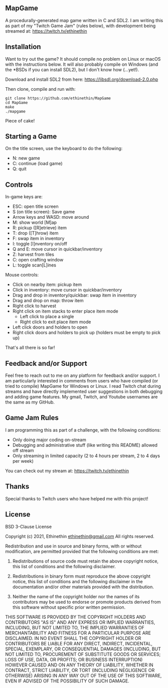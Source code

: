 MapGame
-

A procedurally-generated map game written in C and SDL2. I am writing this as part of my "Twitch Game Jam" (rules below), with development being streamed at: https://twitch.tv/ethinethin

Installation
-

Want to try out the game? It should compile no problem on Linux or macOS with the instructions below. It will also probably compile on Windows (and the *BSDs if you can install SDL2), but I don't know how (...yet!).

Download and install SDL2 from here: https://libsdl.org/download-2.0.php

Then clone, compile and run with:

    git clone https://github.com/ethinethin/MapGame
    cd MapGame
    make
    ./mapgame

Piece of cake!

Starting a Game
-

On the title screen, use the keyboard to do the following:

- N: new game
- C: continue (load game)
- Q: quit

Controls
-

In-game keys are:

- ESC: open title screen
- S (on title screen): Save game
- Arrow keys and WASD: move around
- M: show world [M]ap
- R: pickup ([R]etrieve) item
- T: drop ([T]hrow) item
- F: swap item in inventory
- I: toggle [I]nventory on/off
- Q and E: move cursor in quickbar/inventory
- Z: harvest from tiles
- C: open crafting window
- L: toggle scan[L]ines

Mouse controls:

- Click on nearby item: pickup item
- Click in inventory: move cursor in quickbar/inventory
- Drag and drop in inventory/quickbar: swap item in inventory
- Drag and drop on map: throw item
- Right click to harvest
- Right click on item stacks to enter place item mode
	- Left click to place a single
	- Right click to exit place item mode
- Left click doors and holders to open
- Right click doors and holders to pick up (holders must be empty to pick up)

That's all there is so far!

Feedback and/or Support
-

Feel free to reach out to me on any platform for feedback and/or support. I am particularly interested in comments from users who have compiled (or tried to compile) MapGame for Windows or Linux. I read Twitch chat during streams and have directly implemented user suggestions in both debugging and adding game features. My gmail, Twitch, and Youtube usernames are the same as my GitHub.

Game Jam Rules
-

I am programming this as part of a challenge, with the following conditions:

- Only doing major coding on-stream
- Debugging and administrative stuff (like writing this README) allowed off stream
- Only streaming in limited capacity (2 to 4 hours per stream, 2 to 4 days per week)

You can check out my stream at: https://twitch.tv/ethinethin

Thanks
-

Special thanks to Twitch users who have helped me with this project!

License
-

BSD 3-Clause License

Copyright (c) 2021, Ethinethin <ethinethin@gmail.com>
All rights reserved.

Redistribution and use in source and binary forms, with or without
modification, are permitted provided that the following conditions are met:

1. Redistributions of source code must retain the above copyright notice, this
   list of conditions and the following disclaimer.

2. Redistributions in binary form must reproduce the above copyright notice,
   this list of conditions and the following disclaimer in the documentation
   and/or other materials provided with the distribution.

3. Neither the name of the copyright holder nor the names of its
   contributors may be used to endorse or promote products derived from
   this software without specific prior written permission.

THIS SOFTWARE IS PROVIDED BY THE COPYRIGHT HOLDERS AND CONTRIBUTORS "AS IS"
AND ANY EXPRESS OR IMPLIED WARRANTIES, INCLUDING, BUT NOT LIMITED TO, THE
IMPLIED WARRANTIES OF MERCHANTABILITY AND FITNESS FOR A PARTICULAR PURPOSE ARE
DISCLAIMED. IN NO EVENT SHALL THE COPYRIGHT HOLDER OR CONTRIBUTORS BE LIABLE
FOR ANY DIRECT, INDIRECT, INCIDENTAL, SPECIAL, EXEMPLARY, OR CONSEQUENTIAL
DAMAGES (INCLUDING, BUT NOT LIMITED TO, PROCUREMENT OF SUBSTITUTE GOODS OR
SERVICES; LOSS OF USE, DATA, OR PROFITS; OR BUSINESS INTERRUPTION) HOWEVER
CAUSED AND ON ANY THEORY OF LIABILITY, WHETHER IN CONTRACT, STRICT LIABILITY,
OR TORT (INCLUDING NEGLIGENCE OR OTHERWISE) ARISING IN ANY WAY OUT OF THE USE
OF THIS SOFTWARE, EVEN IF ADVISED OF THE POSSIBILITY OF SUCH DAMAGE.
